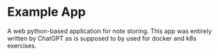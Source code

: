 # Example App
A web python-based application for note storing. This app was entirely written by ChatGPT as is supposed to by used for docker and k8s exercises.
